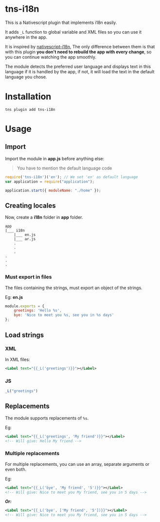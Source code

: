 # tns-i18n
This is a Nativescript plugin that implements i18n easily.

It adds `_L` function to global variable and XML files so you can use it anywhere in the app.

It is inspired by [nativescript-i18n](https://www.npmjs.com/package/nativescript-i18n), The only difference between them is that with this plugin **you don't need to rebuild the app with every change**, so you can continue watching the app smoothly.

The module detects the preferred user language and displays text in this language if it is handled by the app, if not, it will load the text in the default language you chose.

# Installation
```
tns plugin add tns-i18n
```

# Usage

## Import

Import the module in **app.js** before anything else:

> You have to mention the default language code

```javascript
require('tns-i18n')('en'); // We set 'en' as default language
var application = require("application");

application.start({ moduleName: "./home" });
```

## Creating locales
Now, create a **i18n** folder in **app** folder.

```
app
|___ i18n
    |___ en.js
    |___ ar.js
    .
    .
    .
.
.
.
```

### Must export in files
The files containing the strings, must export an object of the strings.

Eg: **en.js**
```javascript
module.exports = {
    greetings: 'Hello %s',
    bye: 'Nice to meet you %s, see you in %s days'
};
```

## Load strings

### XML
In XML files:
```xml
<Label text="{{_L('greetings')}}"></Label>
```

### JS
```javascript
_L("greetings")
```

## Replacements
The module supports replacements of `%s`.

Eg:
```xml
<Label text="{{_L('greetings', 'My friend')}}"></Label>
<!-- Will give: Hello My friend -->
```

### Multiple replacements
For multiple replacements, you can use an array, separate arguments or even both.

Eg:
```xml
<Label text="{{_L('bye', 'My friend', '5')}}"></Label>
<!-- Will give: Nice to meet you My friend, see you in 5 days -->
```
**_Or:_**
```xml
<Label text="{{_L('bye', ['My friend', '5'])}}"></Label>
<!-- Will give: Nice to meet you My friend, see you in 5 days -->
```
